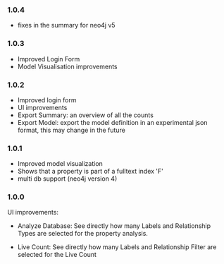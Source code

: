 ### 1.0.4

* fixes in the summary for neo4j v5

### 1.0.3

* Improved Login Form
* Model Visualisation improvements

### 1.0.2

* Improved login form
* UI improvements
* Export Summary: an overview of all the counts
* Export Model: export the model definition in an experimental json format, this may change in the future

### 1.0.1

* Improved model visualization
* Shows that a property is part of a fulltext index 'F' 
* multi db support (neo4j version 4)

### 1.0.0

UI improvements:

* Analyze Database: See directly how many Labels and Relationship Types are selected for the property analysis.

* Live Count: See directly how many Labels and Relationship Filter are selected for the Live Count

